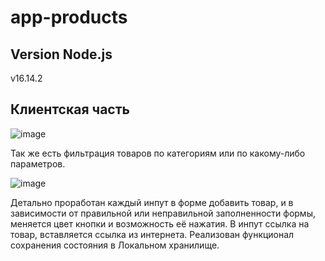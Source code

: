 # app-products

## Version Node.js

v16.14.2

## Клиентская часть
![image](https://user-images.githubusercontent.com/107515334/195975746-5377946d-2a76-4996-b440-43df8b281874.png)

Так же есть фильтрация товаров по категориям или по какому-либо параметров.

![image](https://user-images.githubusercontent.com/107515334/195975779-93e784b4-4912-4680-847f-07963c706f7f.png)

Детально проработан каждый инпут в форме добавить товар, и в зависимости от правильной или неправильной заполненности формы, меняется цвет кнопки и возможность её нажатия. В инпут ссылка на товар, вставляется ссылка из интернета.
Реализован функционал сохранения состояния в Локальном хранилище.
